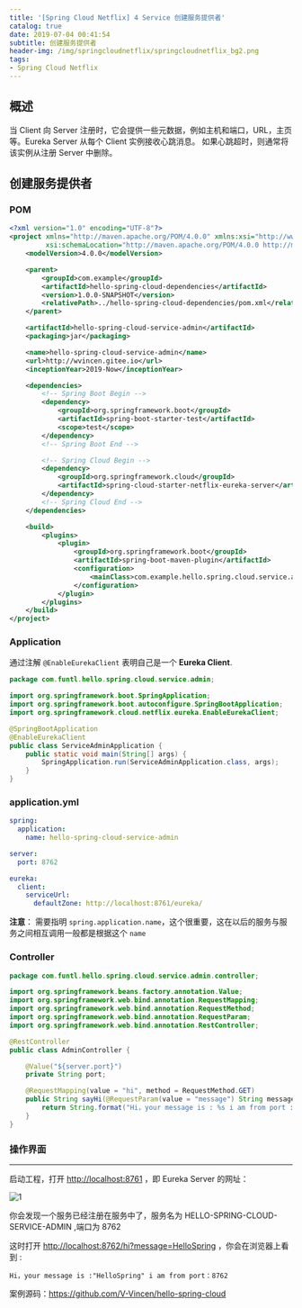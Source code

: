 ```yaml
---
title: '[Spring Cloud Netflix] 4 Service 创建服务提供者'
catalog: true
date: 2019-07-04 00:41:54
subtitle: 创建服务提供者
header-img: /img/springcloudnetflix/springcloudnetflix_bg2.png
tags:
- Spring Cloud Netflix
---
```


## 概述

当 Client 向 Server 注册时，它会提供一些元数据，例如主机和端口，URL，主页等。Eureka Server 从每个 Client 实例接收心跳消息。 如果心跳超时，则通常将该实例从注册 Server 中删除。

## 创建服务提供者
### POM
```xml
<?xml version="1.0" encoding="UTF-8"?>
<project xmlns="http://maven.apache.org/POM/4.0.0" xmlns:xsi="http://www.w3.org/2001/XMLSchema-instance"
         xsi:schemaLocation="http://maven.apache.org/POM/4.0.0 http://maven.apache.org/xsd/maven-4.0.0.xsd">
    <modelVersion>4.0.0</modelVersion>

    <parent>
        <groupId>com.example</groupId>
        <artifactId>hello-spring-cloud-dependencies</artifactId>
        <version>1.0.0-SNAPSHOT</version>
        <relativePath>../hello-spring-cloud-dependencies/pom.xml</relativePath>
    </parent>

    <artifactId>hello-spring-cloud-service-admin</artifactId>
    <packaging>jar</packaging>

    <name>hello-spring-cloud-service-admin</name>
    <url>http://wvincen.gitee.io</url>
    <inceptionYear>2019-Now</inceptionYear>

    <dependencies>
        <!-- Spring Boot Begin -->
        <dependency>
            <groupId>org.springframework.boot</groupId>
            <artifactId>spring-boot-starter-test</artifactId>
            <scope>test</scope>
        </dependency>
        <!-- Spring Boot End -->

        <!-- Spring Cloud Begin -->
        <dependency>
            <groupId>org.springframework.cloud</groupId>
            <artifactId>spring-cloud-starter-netflix-eureka-server</artifactId>
        </dependency>
        <!-- Spring Cloud End -->
    </dependencies>

    <build>
        <plugins>
            <plugin>
                <groupId>org.springframework.boot</groupId>
                <artifactId>spring-boot-maven-plugin</artifactId>
                <configuration>
                    <mainClass>com.example.hello.spring.cloud.service.admin.ServiceAdminApplication</mainClass>
                </configuration>
            </plugin>
        </plugins>
    </build>
</project>
```
### Application
通过注解 `@EnableEurekaClient` 表明自己是一个 **Eureka Client**.
```java
package com.funtl.hello.spring.cloud.service.admin;

import org.springframework.boot.SpringApplication;
import org.springframework.boot.autoconfigure.SpringBootApplication;
import org.springframework.cloud.netflix.eureka.EnableEurekaClient;

@SpringBootApplication
@EnableEurekaClient
public class ServiceAdminApplication {
    public static void main(String[] args) {
        SpringApplication.run(ServiceAdminApplication.class, args);
    }
}
```

### application.yml
```yml
spring:
  application:
    name: hello-spring-cloud-service-admin

server:
  port: 8762

eureka:
  client:
    serviceUrl:
      defaultZone: http://localhost:8761/eureka/
```
**注意**： 需要指明 `spring.application.name`，这个很重要，这在以后的服务与服务之间相互调用一般都是根据这个 `name`

### Controller
```java
package com.funtl.hello.spring.cloud.service.admin.controller;

import org.springframework.beans.factory.annotation.Value;
import org.springframework.web.bind.annotation.RequestMapping;
import org.springframework.web.bind.annotation.RequestMethod;
import org.springframework.web.bind.annotation.RequestParam;
import org.springframework.web.bind.annotation.RestController;

@RestController
public class AdminController {

    @Value("${server.port}")
    private String port;

    @RequestMapping(value = "hi", method = RequestMethod.GET)
    public String sayHi(@RequestParam(value = "message") String message) {
        return String.format("Hi，your message is : %s i am from port : %s", message, port);
    }
}
```
### 操作界面
---
启动工程，打开 [http://localhost:8761](https://v_vincen.gitee.io/404.html) ，即 Eureka Server 的网址：

![1](1.png)

你会发现一个服务已经注册在服务中了，服务名为 HELLO-SPRING-CLOUD-SERVICE-ADMIN ,端口为 8762

这时打开 [http://localhost:8762/hi?message=HelloSpring](https://v_vincen.gitee.io/404.html) ，你会在浏览器上看到 :
```
Hi，your message is :"HelloSpring" i am from port：8762
```

案例源码：https://github.com/V-Vincen/hello-spring-cloud